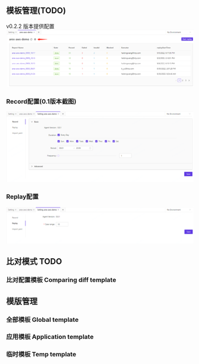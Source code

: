 ## 模板管理(TODO)
v0.2.2 版本提供配置
![](../resource/c6.1.png)  

### Record配置(0.1版本截图)
![](../resource/c6.2.png)    

### Replay配置
![](../resource/c6.3.png)    

## 比对模式 TODO
### 比对配置模板 Comparing diff template

## 模版管理 
### 全部模板 Global template
### 应用模板 Application template
### 临时模板 Temp template